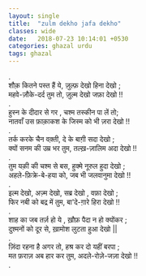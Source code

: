 ```yaml
---
layout: single
title:  "zulm dekho jafa dekho"
classes: wide
date:   2018-07-23 10:14:01 +0530
categories: ghazal urdu
tags: ghazal
---
```

.<br>
शौक़ कितने पस्त हैं ये, ज़ुल्फ़ देखो हिना देखो ;<br>
महवे-ज़ौके-दर्द तुम तो, ज़ुल्म देखो जफ़ा देखो !!<br>
.<br>
हुस्न के दीदार से गर , चश्म तस्कीन पा लें तो;<br>
नातवाँ उस फ़ाक़ाकश के जिस्म को भी ज़रा देखो !!<br>
.<br>
तर्क करके चैन वक़्ती,  दे के बाग़ी सदा देखो ;<br>
क्यों सनम की उम्र भर तुम, तल्ख़-ज़ालिम अदा देखो !!<br>
.<br>
तुम यक़ी की चश्म से बस, हुक्मे नूरुल हुदा देखो ;<br>
अहले-फ़िक्रे-बे-हया को, जब भी जलवानुमा देखो !!<br>
.<br>
इल्म देखो, अज़्म देखो, सब्र देखो , वफ़ा देखो ;<br>
फिर नबी को बद्र में तुम, बा'दे-ग़ारे हिरा देखो !!<br>
.<br>
शाह का जब तर्ज़ हो ये , ख़ौफ़ पैदा न हो क्योंकर  ;<br>
दुश्मनों को दूर से, ख़ामोश लुटता हुआ देखो ||<br>
.<br>
ज़िंदा रहना है अगर तो,  हश्र कर दो यहीं बरपा ;<br>
मत फ़राज़ अब हार कर तुम, अदले-रोज़े-जज़ा देखो !!<br>
.<br>
